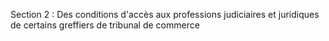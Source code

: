 Section 2  :   Des conditions d'accès aux professions judiciaires et juridiques de certains greffiers de tribunal de commerce